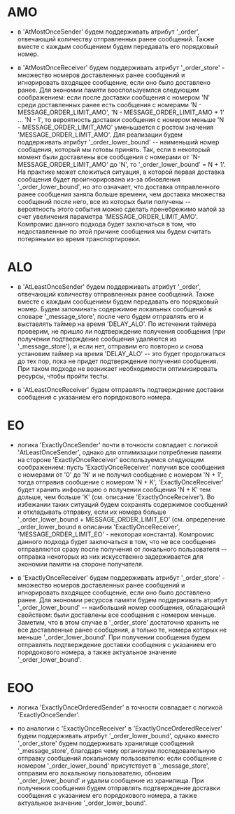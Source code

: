 # AMO

- в 'AtMostOnceSender' будем поддерживать атрибут '_order', отвечающий количеству отправленных ранее сообщений. Также вместе с каждым сообщением будем передавать его порядковый номер.

- в 'AtMostOnceReceiver' будем поддерживать атрибут '_order_store' - множество номеров доставленных ранее сообщений и игнорировать входящее сообщение, если оно было доставлено ранее. Для экономии памяти вооспользуемлся следующим соображением: если после доставки сообщения с номером 'N' среди доставленных ранее есть сообщения с номерами 'N - MESSAGE_ORDER_LIMIT_AMO', 'N - MESSAGE_ORDER_LIMIT_AMO + 1' ... 'N - 1', то вероятность доставки сообщения с номером меньше 'N - MESSAGE_ORDER_LIMIT_AMO' уменьшается с ростом значения 'MESSAGE_ORDER_LIMIT_AMO'. Для реализации будем поддерживать атрибут '_order_lower_bound' -- наименьший номер сообщения, который мы готовы принять. Так, если в некоторый момент были доставлены все сообщения с номерами от 'N-MESSAGE_ORDER_LIMIT_AMO' до 'N', то '_order_lower_bound' = N + 1'. На практике может сложиться ситуация, в которой первая доставка сообщения будет проигнорирована из-за обновления '_order_lower_bound', но это означает, что доставка отправленного ранее сообщения заняла больше времени, чем доставка множества сообщений после него, все из которых были получены -- вероятность этого события можно сделать пренебрежимо малой за счет увеличения параметра 'MESSAGE_ORDER_LIMIT_AMO'. Компромис данного подхода будет заключаться в том, что недоставленные по этой причине сообщения мы будем считать потеряными во время транспортировки.


# ALO

- в 'AtLeastOnceSender' будем поддерживать атрибут '_order', отвечающий количеству отправленных ранее сообщений. Также вместе с каждым сообщением будем передавать его порядковый номер. Будем запоминать содержимое локальных сообщений в словаре '_message_store', после чего будем отправлять его и выставлять таймер на время 'DELAY_ALO'. По истечении таймера проверим, не пришло ли подтверждение получения сообщения (при получении подтверждение сообщения удаляются из '_message_store'), и если нет, отправим его повторно и снова установим таймер на время 'DELAY_ALO' -- это будет продолжаться до тех пор, пока не придет подтверждение получения сообщения. При таком подходе не возникает необходимости оптимизировать ресурсы, чтобы пройти тесты.


- в 'AtLeastOnceReceiver' будем отправлять подтверждение доставки сообщения с указанием его порядокового номера.


# EO

- логика 'ExactlyOnceSender' почти в точности совпадает с логикой 'AtLeastOnceSender', однако для отпимизации потребления памяти на стороне 'ExactlyOnceReceiver' воспользуемся следующим соображением: пусть 'ExactlyOnceReceiver' получил все сообщения с номерами от '0' до 'N' и не получил сообщение с номером 'N + 1', тогда отправив сообщение с номером 'N + K', 'ExactlyOnceReceiver' будет хранить информацию о получении сообщения 'N + K' тем дольше, чем больше 'K' (см. описание 'ExactlyOnceReceiver'). Во избежании таких ситуаций будем сохранять содержимое сообщений и откладывать отправку, если их номера больше '_order_lower_bound + MESSAGE_ORDER_LIMIT_EO' (см. определение _order_lower_bound в описании 'ExactlyOnceReceiver', 'MESSAGE_ORDER_LIMIT_EO' - некоторая константа). Компромис данного подхода будет заключаться в том, что не все сообщения отправляются сразу после получения от локального пользователя -- отправка некоторых из них искусственно задерживается для экономии памяти на стороне получателя. 

- в 'ExactlyOnceReceiver' будем поддерживать атрибут '_order_store' - множество номеров доставленных ранее сообщений и игнорировать входящее сообщение, если оно было доставлено ранее. Для экономии ресурсов памяти будем поддерживать атрибут '_order_lower_bound' -- наибольший номер сообщения, обладающий свойством: были доставлены все сообщения с номером меньше. Заметим, что в этом случае в '_order_store' достаточно хранить не все доставленные ранее сообщения, а только те, номера которых не меньше '_order_lower_bound'. При получении сообщения будем отправлять подтверждение доставки сообщения с указанием его порядокового номера, а также актуальное значение '_order_lower_bound'.


# EOO

- логика 'ExactlyOnceOrderedSender' в точности совпадает с логикой 'ExactlyOnceSender'.

- по аналогии с 'ExactlyOnceReceiver' в 'ExactlyOnceOrderedReceiver' будем поддерживать атрибут '_order_lower_bound', однако вместо '_order_store' будем поддерживать хранилище сообщений '_message_store', благодаря чему организуем последовательную отправку сообщений локальному пользователю: если сообщение с номером '_order_lower_bound' присутствует в '_message_store', отправим его локальному пользователю, обновим '_order_lower_bound' и удалим сообщение из хранилища. При получении сообщения будем отправлять подтверждение доставки сообщения с указанием его порядокового номера, а также актуальное значение '_order_lower_bound'.
